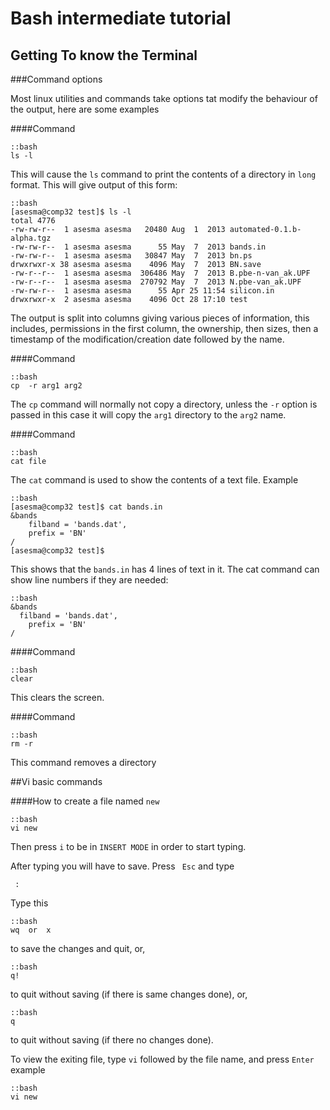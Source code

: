 Bash intermediate tutorial
==========================

Getting To know the Terminal
-----------------------------


###Command options

Most linux utilities and commands take options tat modify the behaviour of the output,
here are some  examples


####Command

    ::bash
    ls -l

This will cause the ```ls``` command to print the contents of a directory in ```long``` format. 
This will give output of this form:

    ::bash
    [asesma@comp32 test]$ ls -l
    total 4776
    -rw-rw-r--  1 asesma asesma   20480 Aug  1  2013 automated-0.1.b-alpha.tgz
    -rw-rw-r--  1 asesma asesma      55 May  7  2013 bands.in
    -rw-rw-r--  1 asesma asesma   30847 May  7  2013 bn.ps
    drwxrwxr-x 38 asesma asesma    4096 May  7  2013 BN.save
    -rw-r--r--  1 asesma asesma  306486 May  7  2013 B.pbe-n-van_ak.UPF
    -rw-r--r--  1 asesma asesma  270792 May  7  2013 N.pbe-van_ak.UPF
    -rw-rw-r--  1 asesma asesma      55 Apr 25 11:54 silicon.in
    drwxrwxr-x  2 asesma asesma    4096 Oct 28 17:10 test

The output is split into columns giving various pieces of information, this includes, permissions in the first column, the ownership,
then sizes, then a timestamp of the modification/creation date  followed by the name.

####Command

    ::bash
    cp  -r arg1 arg2

The ```cp``` command will normally not copy a directory, unless the ```-r``` option is passed in this case it will copy  the ```arg1``` directory
to the ```arg2``` name.


####Command

    ::bash
    cat file

The ```cat``` command is used to show the contents of a text file. Example

    ::bash
    [asesma@comp32 test]$ cat bands.in 
    &bands
        filband = 'bands.dat',
        prefix = 'BN'
    / 
    [asesma@comp32 test]$ 

This shows that the ```bands.in``` has 4 lines of text in it. The cat command can show line numbers if they are needed:

    ::bash
    &bands
      filband = 'bands.dat',
        prefix = 'BN'
    / 


####Command
  
    ::bash
    clear

This clears the screen.


####Command

    ::bash
    rm -r

This command removes a directory


##Vi basic commands

####How to create a file named ```new```

    ::bash
    vi new

Then press ```i``` to be in ```INSERT MODE``` in order to start typing.

After typing you will have to save. Press ``` Esc``` and type


     :

Type this 
	

	::bash
 	wq  or  x

to save the changes and quit, or,
	
	::bash
	q! 

to quit without saving (if there is same changes done), or,

	::bash
	q

to quit without saving (if there no changes done).

To view the exiting file, type ```vi``` followed by the file name, and press ```Enter``` example

	::bash
	vi new



